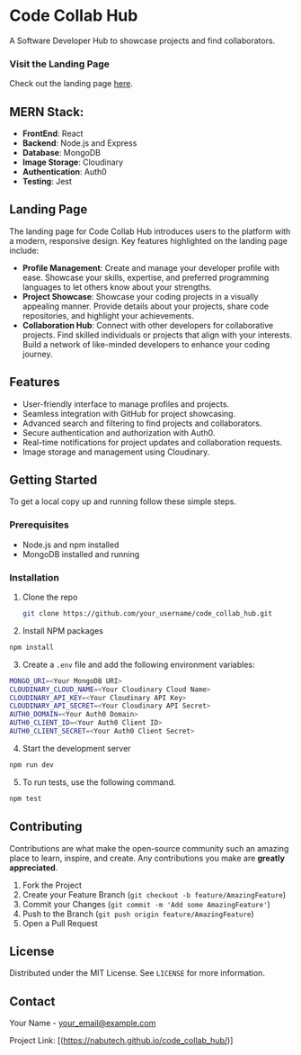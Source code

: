 # Code Collab Hub
A Software Developer Hub to showcase projects and find collaborators.

### Visit the Landing Page
Check out the landing page [here](https://nabutech.github.io/code_collab_hub/).

## MERN Stack:
- **FrontEnd**: React
- **Backend**: Node.js and Express
- **Database**: MongoDB
- **Image Storage**: Cloudinary
- **Authentication**: Auth0
- **Testing**: Jest

## Landing Page
The landing page for Code Collab Hub introduces users to the platform with a modern, responsive design. Key features highlighted on the landing page include:

- **Profile Management**: Create and manage your developer profile with ease. Showcase your skills, expertise, and preferred programming languages to let others know about your strengths.
- **Project Showcase**: Showcase your coding projects in a visually appealing manner. Provide details about your projects, share code repositories, and highlight your achievements.
- **Collaboration Hub**: Connect with other developers for collaborative projects. Find skilled individuals or projects that align with your interests. Build a network of like-minded developers to enhance your coding journey.


## Features
- User-friendly interface to manage profiles and projects.
- Seamless integration with GitHub for project showcasing.
- Advanced search and filtering to find projects and collaborators.
- Secure authentication and authorization with Auth0.
- Real-time notifications for project updates and collaboration requests.
- Image storage and management using Cloudinary.

## Getting Started
To get a local copy up and running follow these simple steps.

### Prerequisites
- Node.js and npm installed
- MongoDB installed and running

### Installation
1. Clone the repo
   ```sh
   git clone https://github.com/your_username/code_collab_hub.git
   ```
2. Install NPM packages
  ```sh
  npm install
  ```
3. Create a `.env` file and add the following environment variables:
  ```sh
  MONGO_URI=<Your MongoDB URI>
  CLOUDINARY_CLOUD_NAME=<Your Cloudinary Cloud Name>
  CLOUDINARY_API_KEY=<Your Cloudinary API Key>
  CLOUDINARY_API_SECRET=<Your Cloudinary API Secret>
  AUTH0_DOMAIN=<Your Auth0 Domain>
  AUTH0_CLIENT_ID=<Your Auth0 Client ID>
  AUTH0_CLIENT_SECRET=<Your Auth0 Client Secret>
  ```
4. Start the development server
  ```sh
  npm run dev
  ```
5. To run tests, use the following command.
  ```sh
  npm test
  ```

## Contributing

Contributions are what make the open-source community such an amazing place to learn, inspire, and create. Any contributions you make are **greatly appreciated**.

1. Fork the Project
2. Create your Feature Branch (`git checkout -b feature/AmazingFeature`)
3. Commit your Changes (`git commit -m 'Add some AmazingFeature'`)
4. Push to the Branch (`git push origin feature/AmazingFeature`)
5. Open a Pull Request

## License

Distributed under the MIT License. See `LICENSE` for more information.

## Contact

Your Name - [your_email@example.com](mailto:your_email@example.com)

Project Link: [(https://nabutech.github.io/code_collab_hub/)]
